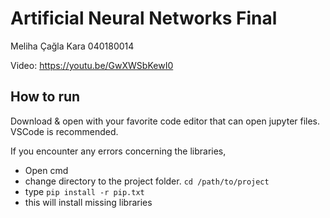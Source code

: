 # Artificial Neural Networks Final

Meliha Çağla Kara 
040180014

Video: https://youtu.be/GwXWSbKewI0

## How to run
Download & open with your favorite code editor that can open jupyter files. VSCode is recommended.

If you encounter any errors concerning the libraries,
- Open cmd
- change directory to the project folder. ```cd /path/to/project```
- type ```pip install -r pip.txt```
- this will install missing libraries
